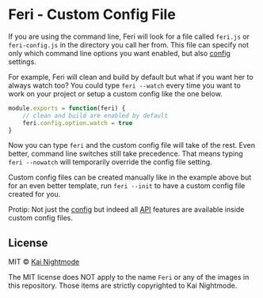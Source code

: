 # Feri - Custom Config File

If you are using the command line, Feri will look for a file called `feri.js` or `feri-config.js` in the directory you call her from. This file can specify not only which command line options you want enabled, but also [config](api/config.md#feri---config) settings.

For example, Feri will clean and build by default but what if you want her to always watch too? You could type `feri --watch` every time you want to work on your project or setup a custom config like the one below.

```js
module.exports = function(feri) {
    // clean and build are enabled by default
    feri.config.option.watch = true
}
```

Now you can type `feri` and the custom config file will take of the rest. Even better, command line switches still take precedence. That means typing `feri --nowatch` will temporarily override the config file setting.

Custom config files can be created manually like in the example above but for an even better template, run `feri --init` to have a custom config file created for you.

Protip: Not just the [config](api/config.md#feri---config) but indeed all [API](docs/advanced/api/index.md#feri---api) features are available inside custom config files.

## License

MIT © [Kai Nightmode](https://nightmode.fm/)

The MIT license does NOT apply to the name `Feri` or any of the images in this repository. Those items are strictly copyrighted to Kai Nightmode.